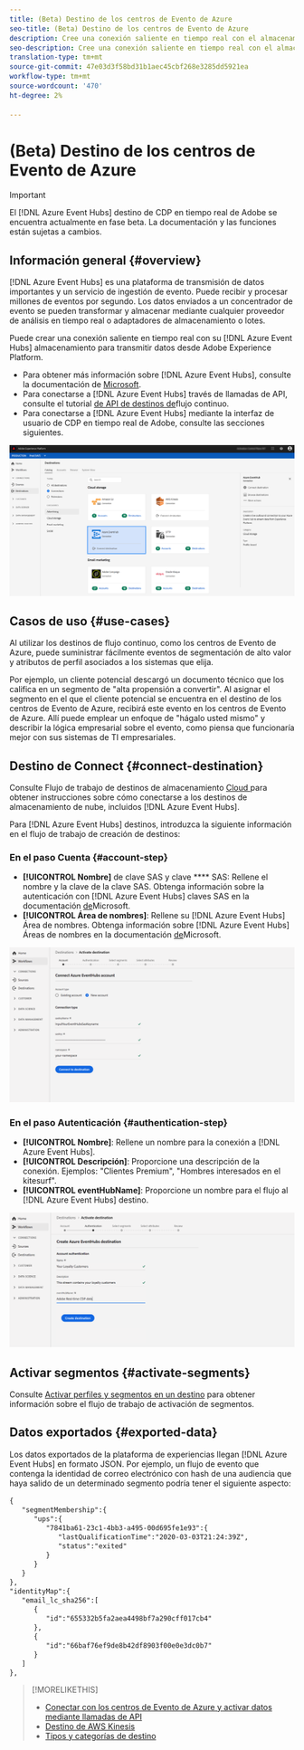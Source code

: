 ```yaml
---
title: (Beta) Destino de los centros de Evento de Azure
seo-title: (Beta) Destino de los centros de Evento de Azure
description: Cree una conexión saliente en tiempo real con el almacenamiento de los centros de Evento de Azure para transmitir datos desde la plataforma de experiencia.
seo-description: Cree una conexión saliente en tiempo real con el almacenamiento de los centros de Evento de Azure para transmitir datos desde la plataforma de experiencia.
translation-type: tm+mt
source-git-commit: 47e03d3f58bd31b1aec45cbf268e3285dd5921ea
workflow-type: tm+mt
source-wordcount: '470'
ht-degree: 2%

---
```



# (Beta) Destino de los centros de Evento de Azure

>[!IMPORTANT]
>
>El [!DNL Azure Event Hubs] destino de CDP en tiempo real de Adobe se encuentra actualmente en fase beta. La documentación y las funciones están sujetas a cambios.

## Información general {#overview}

[!DNL Azure Event Hubs] es una plataforma de transmisión de datos importantes y un servicio de ingestión de evento. Puede recibir y procesar millones de eventos por segundo. Los datos enviados a un concentrador de evento se pueden transformar y almacenar mediante cualquier proveedor de análisis en tiempo real o adaptadores de almacenamiento o lotes.

Puede crear una conexión saliente en tiempo real con su [!DNL Azure Event Hubs] almacenamiento para transmitir datos desde Adobe Experience Platform.

* Para obtener más información sobre [!DNL Azure Event Hubs], consulte la documentación de [Microsoft](https://docs.microsoft.com/en-us/azure/event-hubs/event-hubs-about).
* Para conectarse a [!DNL Azure Event Hubs] través de llamadas de API, consulte el tutorial [de API de destinos de](/help/rtcdp/destinations/streaming-destinations-api-tutorial.md)flujo continuo.
* Para conectarse a [!DNL Azure Event Hubs] mediante la interfaz de usuario de CDP en tiempo real de Adobe, consulte las secciones siguientes.

![AWS Kinesis en la interfaz de usuario](/help/rtcdp/destinations/assets/azure-event-hubs-destination.png)

## Casos de uso {#use-cases}

Al utilizar los destinos de flujo continuo, como los centros de Evento de Azure, puede suministrar fácilmente eventos de segmentación de alto valor y atributos de perfil asociados a los sistemas que elija.

Por ejemplo, un cliente potencial descargó un documento técnico que los califica en un segmento de &quot;alta propensión a convertir&quot;. Al asignar el segmento en el que el cliente potencial se encuentra en el destino de los centros de Evento de Azure, recibirá este evento en los centros de Evento de Azure. Allí puede emplear un enfoque de &quot;hágalo usted mismo&quot; y describir la lógica empresarial sobre el evento, como piensa que funcionaría mejor con sus sistemas de TI empresariales.

## Destino de Connect {#connect-destination}

Consulte Flujo de trabajo de destinos de almacenamiento [Cloud ](/help/rtcdp/destinations/cloud-storage-destinations-workflow.md)para obtener instrucciones sobre cómo conectarse a los destinos de almacenamiento de nube, incluidos [!DNL Azure Event Hubs].

Para [!DNL Azure Event Hubs] destinos, introduzca la siguiente información en el flujo de trabajo de creación de destinos:

### En el paso Cuenta {#account-step}

* **[!UICONTROL Nombre]** de clave SAS y clave **** SAS: Rellene el nombre y la clave de la clave SAS. Obtenga información sobre la autenticación con [!DNL Azure Event Hubs] claves SAS en la documentación [de](https://docs.microsoft.com/en-us/azure/event-hubs/authenticate-shared-access-signature)Microsoft.
* **[!UICONTROL Área de nombres]**: Rellene su [!DNL Azure Event Hubs] Área de nombres. Obtenga información sobre [!DNL Azure Event Hubs] Áreas de nombres en la documentación [de](https://docs.microsoft.com/en-us/azure/event-hubs/event-hubs-create#create-an-event-hubs-namespace)Microsoft.

![Entrada requerida en el paso de autenticación](/help/rtcdp/destinations/assets/event-hubs-account-step.png)

### En el paso Autenticación {#authentication-step}

* **[!UICONTROL Nombre]**: Rellene un nombre para la conexión a [!DNL Azure Event Hubs].
* **[!UICONTROL Descripción]**: Proporcione una descripción de la conexión.  Ejemplos: &quot;Clientes Premium&quot;, &quot;Hombres interesados en el kitesurf&quot;.
* **[!UICONTROL eventHubName]**: Proporcione un nombre para el flujo al [!DNL Azure Event Hubs] destino.

![Datos requeridos en el paso de configuración](/help/rtcdp/destinations/assets/event-hubs-authentication-step.png)

## Activar segmentos {#activate-segments}

Consulte [Activar perfiles y segmentos en un destino](/help/rtcdp/destinations/activate-destinations.md) para obtener información sobre el flujo de trabajo de activación de segmentos.


## Datos exportados {#exported-data}

Los datos exportados de la plataforma de experiencias llegan [!DNL Azure Event Hubs] en formato JSON. Por ejemplo, un flujo de evento que contenga la identidad de correo electrónico con hash de una audiencia que haya salido de un determinado segmento podría tener el siguiente aspecto:

```
{
   "segmentMembership":{
      "ups":{
         "7841ba61-23c1-4bb3-a495-00d695fe1e93":{
            "lastQualificationTime":"2020-03-03T21:24:39Z",
            "status":"exited"
         }
      }
   }
},
"identityMap":{
   "email_lc_sha256":[
      {
         "id":"655332b5fa2aea4498bf7a290cff017cb4"
      },
      {
         "id":"66baf76ef9de8b42df8903f00e0e3dc0b7"
      }
   ]
},
```



>[!MORELIKETHIS]
>
>* [Conectar con los centros de Evento de Azure y activar datos mediante llamadas de API](/help/rtcdp/destinations/streaming-destinations-api-tutorial.md)
>* [Destino de AWS Kinesis](/help/rtcdp/destinations/amazon-kinesis-destination.md)
>* [Tipos y categorías de destino](/help/rtcdp/destinations/destination-types.md)